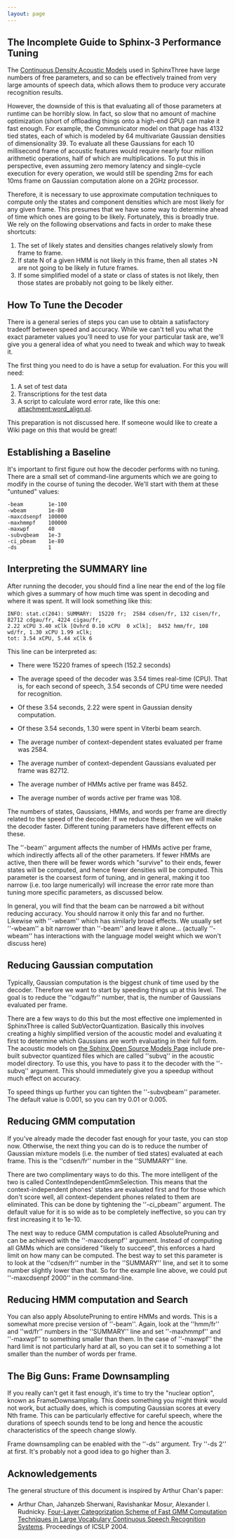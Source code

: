```yaml
---
layout: page 
---
```

## The Incomplete Guide to Sphinx-3 Performance Tuning

The [Continuous Density Acoustic Models](http://www.speech.cs.cmu.edu/sphinx/models/) used in SphinxThree have large numbers of free parameters, and so can be effectively trained from very large amounts of speech data, which allows them to produce very accurate recognition results.

However, the downside of this is that evaluating all of those parameters at runtime can be horribly slow.  In fact, so slow that no amount of machine optimization (short of offloading things onto a high-end GPU) can make it fast enough.  For example, the Communicator model on that page has 4132 tied states, each of which is modeled by 64 multivariate Gaussian densities of dimensionality 39.  To evaluate all these Gaussians for each 10 millisecond frame of acoustic features would require nearly four million arithmetic operations, half of which are multiplications.  To put this in perspective, even assuming zero memory latency and single-cycle execution for every operation, we would still be spending 2ms for each 10ms frame on Gaussian computation alone on a 2GHz processor.

Therefore, it is necessary to use approximate computation techniques to compute only the states and component densities which are most likely for any given frame.  This presumes that we have some way to determine ahead of time which ones are going to be likely.  Fortunately, this is broadly true.  We rely on the following observations and facts in order to make these shortcuts:

 1.  The set of likely states and densities changes relatively slowly from frame to frame.
 2.  If state N of a given HMM is not likely in this frame, then all states >N are not going to be likely in future frames.
 3.  If some simplified model of a state or class of states is not likely, then those states are probably not going to be likely either.

## How To Tune the Decoder

There is a general series of steps you can use to obtain a satisfactory tradeoff between speed and accuracy.  While we can't tell you what the exact parameter values you'll need to use for your particular task are, we'll give you a general idea of what you need to tweak and which way to tweak it.

The first thing you need to do is have a setup for evaluation.  For this you will need:

 1.  A set of test data
 2.  Transcriptions for the test data
 3.  A script to calculate word error rate, like this one: [attachment:word_align.pl](attachment/word_align.pl).

This preparation is not discussed here.  If someone would like to create a Wiki page on this that would be great!

## Establishing a Baseline

It's important to first figure out how the decoder performs with no tuning.  There are a small set of command-line arguments which we are going to modify in the course of tuning the decoder.  We'll start with them at these "untuned" values:

	
	-beam        1e-100
	-wbeam       1e-80
	-maxcdsenpf  100000
	-maxhmmpf    100000
	-maxwpf      40
	-subvqbeam   1e-3
	-ci_pbeam    1e-80
	-ds          1


## Interpreting the SUMMARY line

After running the decoder, you should find a line near the end of the log file which gives a summary of how much time was spent in decoding and where it was spent.  It will look something like this:

	
	INFO: stat.c(204): SUMMARY:  15220 fr;  2584 cdsen/fr, 132 cisen/fr, 82712 cdgau/fr, 4224 cigau/fr, 
	2.22 xCPU 3.40 xClk [Ovhrd 0.10 xCPU  0 xClk];  8452 hmm/fr, 108 wd/fr, 1.30 xCPU 1.99 xClk;  
	tot: 3.54 xCPU, 5.44 xClk 6

This line can be interpreted as:


*  There were 15220 frames of speech (152.2 seconds)

*  The average speed of the decoder was 3.54 times real-time (CPU).  That is, for each second of speech, 3.54 seconds of CPU time were needed for recognition.

*  Of these 3.54 seconds, 2.22 were spent in Gaussian density computation.

*  Of these 3.54 seconds, 1.30 were spent in Viterbi beam search.

*  The average number of context-dependent states evaluated per frame was 2584.

*  The average number of context-dependent Gaussians evaluated per frame was 82712.

*  The average number of HMMs active per frame was 8452.

*  The average number of words active per frame was 108.

The numbers of states, Gaussians, HMMs, and words per frame are directly related to the speed of the decoder.  If we reduce these, then we will make the decoder faster.  Different tuning parameters have different effects on these.

The ''-beam'' argument affects the number of HMMs active per frame, which indirectly affects all of the other parameters.  If fewer HMMs are active, then there will be fewer words which "survive" to their ends, fewer states will be computed, and hence fewer densities will be computed.  This parameter is the coarsest form of tuning, and in general, making it too narrow (i.e. too large numerically) will increase the error rate more than tuning more specific parameters, as discussed below.

In general, you will find that the beam can be narrowed a bit without reducing accuracy.  You should narrow it only this far and no further.  Likewise with ''-wbeam'' which has similarly broad effects.  We usually set ''-wbeam'' a bit narrower than ''-beam'' and leave it alone...  (actually ''-wbeam'' has interactions with the language model weight which we won't discuss here)

## Reducing Gaussian computation

Typically, Gaussian computation is the biggest chunk of time used by the decoder.  Therefore we want to start by speeding things up at this level.  The goal is to reduce the ''cdgau/fr'' number, that is, the number of Gaussians evaluated per frame.

There are a few ways to do this but the most effective one implemented in SphinxThree is called SubVectorQuantization.  Basically this involves creating a highly simplified version of the acoustic model and evaluating it first to determine which Gaussians are worth evaluating in their full form.  The acoustic models on [the Sphinx Open Source Models Page](http://www.speech.cs.cmu.edu/sphinx/models/) include pre-built subvector quantized files which are called ''subvq'' in the acoustic model directory.  To use this, you have to pass it to the decoder with the ''-subvq'' argument.  This should immediately give you a speedup without much effect on accuracy.

To speed things up further you can tighten the ''-subvqbeam'' parameter.  The default value is 0.001, so you can try 0.01 or 0.005.

## Reducing GMM computation

If you've already made the decoder fast enough for your taste, you can stop now.  Otherwise, the next thing you can do is to reduce the number of Gaussian mixture models (i.e. the number of tied states) evaluated at each frame.  This is the ''cdsen/fr'' number in the ''SUMMARY'' line.

There are two complimentary ways to do this.  The more intelligent of the two is called ContextIndependentGmmSelection.  This means that the context-independent phones' states are evaluated first and  for those which don't score well, all context-dependent phones related to them are eliminated.  This can be done by tightening the ''-ci_pbeam'' argument.  The default value for it is so wide as to be completely ineffective, so you can try first increasing it to 1e-10.

The next way to reduce GMM computation is called AbsolutePruning and can be achieved with the ''-maxcdsenpf'' argument.  Instead of computing all GMMs which are considered "likely to succeed", this enforces a hard limit on how many can be computed.  The best way to set this parameter is to look at the ''cdsen/fr'' number in the ''SUMMARY'' line, and set it to some number slightly lower than that.  So for the example line above, we could put ''-maxcdsenpf 2000'' in the command-line.

## Reducing HMM computation and Search

You can also apply AbsolutePruning to entire HMMs and words.  This is a somewhat more precise version of ''-beam''.  Again, look at the ''hmm/fr'' and ''wd/fr'' numbers in the ''SUMMARY'' line and set ''-maxhmmpf'' and ''-maxwpf'' to something smaller than them.  In the case of ''-maxwpf'' the hard limit is not particularly hard at all, so you can set it to something a lot smaller than the number of words per frame.

## The Big Guns: Frame Downsampling

If you really can't get it fast enough, it's time to try the "nuclear option", known as FrameDownsampling.  This does something you might think would not work, but actually does, which is computing Gaussian scores at every Nth frame.  This can be particularly effective for careful speech, where the durations of speech sounds tend to be long and hence the acoustic characteristics of the speech change slowly.

Frame downsampling can be enabled with the ''-ds'' argument.  Try ''-ds 2'' at first.  It's probably not a good idea to go higher than 3.

## Acknowledgements

The general structure of this document is inspired by Arthur Chan's paper:

 * Arthur Chan, Jahanzeb Sherwani, Ravishankar Mosur, Alexander I. Rudnicky. [Four-Layer Categorization Scheme of Fast GMM Computation Techniques in Large Vocabulary Continuous Speech Recognition Systems](http://www.cs.cmu.edu/~jsherwan/pubs/icslp2004.pdf).  Proceedings of ICSLP 2004.

